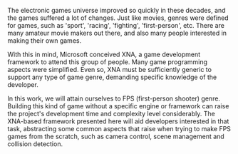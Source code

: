 The electronic games universe improved so quickly in these decades, and the games suffered a lot of changes. Just like movies, genres were defined for games, such as 'sport', 'racing', 'fighting', 'first-person', etc.  There are many amateur movie makers out there, and also many people interested in making their own games.

With this in mind, Microsoft conceived XNA, a game development framework to attend this group of people. Many game programming aspects were simplified. Even so, XNA must be sufficiently generic to support any type of game genre, demanding specific knowledge of the developer.

In this work, we will attain ourselves to FPS (first-person shooter) genre. Building this kind of  game without a specific engine or framework can raise the project's development time and complexity level considerably. The XNA-based framework presented here will aid developers interested in that task, abstracting some common aspects that raise when trying to make FPS games from the scratch, such as camera control, scene management and collision detection.